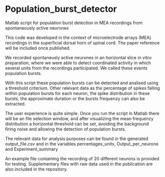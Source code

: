 # Population_burst_detector
Matlab script for population burst detection in MEA recordings from spontaneously active neurones

This code was developed in the context of microelectrode arrays (MEA) recordings in the superficial
dorsal horn of spinal cord. 
The paper reference will be included once published.

We recorded spontaneusly active neurones in an horizontal slice in vitro preparation, where we were
able to detect coordinated activity in which several units from the recordings participated.
We called these events population bursts.

With this script these population bursts can be detected and analised using a threshold criterium.
Other relevant data as the percentage of spikes falling within population bursts for each neuron,
the spike distribution in these bursts, the approximate duration or the bursts frequenzy can also
be extracted.

The user experience is quite simple. Once you run the script in Matlab there will be an file selection
window, and after visualizing the mean frequenzy distribution a horizontal threshold can be set, 
avoiding the background firing noise and allowing the detection of population bursts.

The relevant data for analysis purposes can be found in the generated output_file.csv and in the variables
percentages_units, Output_per_neurone and Experiment_summary

An example file containing the recording of 20 different neurons is provided for testing.
Supplementary files with raw data used in the publication are also included in the repository.
